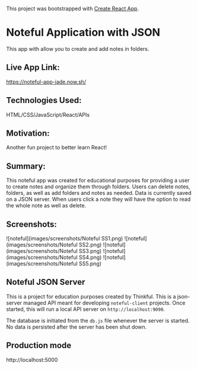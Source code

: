This project was bootstrapped with [Create React App](https://github.com/facebook/create-react-app).

# Noteful Application with JSON
This app with allow you to create and add notes in folders.  

## Live App Link:  
https://noteful-app-jade.now.sh/

## Technologies Used:
HTML/CSS/JavaScript/React/APIs

## Motivation:  
Another fun project to better learn React!

## Summary: 
This noteful app was created for educational purposes for providing a user to create notes and organize them through folders.  Users can delete notes, folders, as well as add folders and notes as needed.  Data is currently saved on a JSON server.  When users click a note they will have the option to read the whole note as well as delete.  

## Screenshots:  
![noteful](images/screenshots/Noteful SS1.png)
![noteful](images/screenshots/Noteful SS2.png)
![noteful](images/screenshots/Noteful SS3.png)
![noteful](images/screenshots/Noteful SS4.png)
![noteful](images/screenshots/Noteful SS5.png)

## Noteful JSON Server
This is a project for education purposes created by Thinkful.
This is a json-server managed API meant for developing `noteful-client` projects.
Once started, this will run a local API server on `http://localhost:9090`.

The database is initiated from the `db.js` file whenever the server is started. No data is persisted after the server has been shut down.

## Production mode
http://localhost:5000
